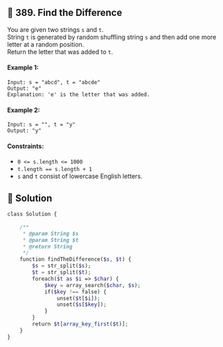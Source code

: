 ## 📝 389. Find the Difference  
You are given two strings `s` and `t`.  
String `t` is generated by random shuffling string `s` and then add one more letter at a random position.  
Return the letter that was added to `t`.  
     
  
#### Example 1:  

```
Input: s = "abcd", t = "abcde"
Output: "e"
Explanation: 'e' is the letter that was added.

```
#### Example 2:  

```
Input: s = "", t = "y"
Output: "y"

```
  
#### Constraints:  
+ `0 <= s.length <= 1000`  
+ `t.length == s.length + 1`  
+ `s` and `t` consist of lowercase English letters.  
  
## 📝 Solution 
```php  
class Solution {  
  
    /**  
     * @param String $s  
     * @param String $t  
     * @return String  
     */  
    function findTheDifference($s, $t) {  
        $s = str_split($s);  
        $t = str_split($t);  
        foreach($t as $i => $char) {  
            $key = array_search($char, $s);  
            if($key !== false) {  
                unset($t[$i]);   
                unset($s[$key]);  
            }  
        }  
        return $t[array_key_first($t)];  
    }  
}  
```  
